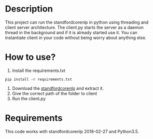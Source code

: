 # Description
This project can run the standfordcorenlp in python using threading and client server architecture.
The client.py starts the server as a daemon thread in the background and if it is already started use it.
You can instantiate client in your code without being worry about anything else.

# How to use?
1. Install the requirements.txt
```
pip install -r requirements.txt
```
1. Download the [standfordcorenlp](https://stanfordnlp.github.io/CoreNLP/) and extract it.
2. Give the correct path of the folder to client
3. Run the client.py

# Requirements
This code works with standfordcorenlp 2018-02-27 and Python3.5.